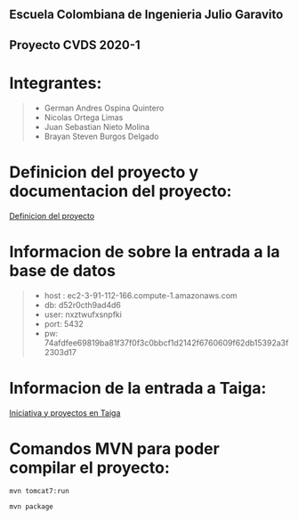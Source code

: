 ## Escuela Colombiana de Ingenieria Julio Garavito
## Proyecto CVDS 2020-1
# Integrantes: 
>- German Andres Ospina Quintero
>- Nicolas Ortega Limas
>- Juan Sebastian Nieto Molina 
>- Brayan Steven Burgos Delgado

# Definicion del proyecto y documentacion del proyecto:
[Definicion del proyecto](https://drive.google.com/file/d/1CUC9XXWHU8wnbFzoWo5ZUM3y5VEtSGhp/view?usp=sharing)


# Informacion de sobre la entrada a la base de datos
>- host : ec2-3-91-112-166.compute-1.amazonaws.com
>- db: d52r0cth9ad4d6
>- user: nxztwufxsnpfki
>- port: 5432
>- pw: 74afdfee69819ba81f37f0f3c0bbcf1d2142f6760609f62db15392a3f2303d17 

# Informacion de la entrada a Taiga:
[Iniciativa y proyectos en Taiga](https://tree.taiga.io/project/germanaoq-plataforma-banco-de-iniciativas-de-proyectos/timeline)

# Comandos MVN para poder compilar el proyecto:
```mvn tomcat7:run``` 

```mvn package```
